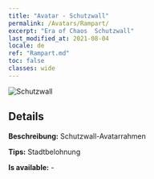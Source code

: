 ```yaml
---
title: "Avatar - Schutzwall"
permalink: /Avatars/Rampart/
excerpt: "Era of Chaos  Schutzwall"
last_modified_at: 2021-08-04
locale: de
ref: "Rampart.md"
toc: false
classes: wide
---
```

 ![Schutzwall](/images/a/avatarFrame_12.png)

## Details

 **Beschreibung:** Schutzwall-Avatarrahmen 

 **Tips:** Stadtbelohnung 

 **Is available:**  - 

